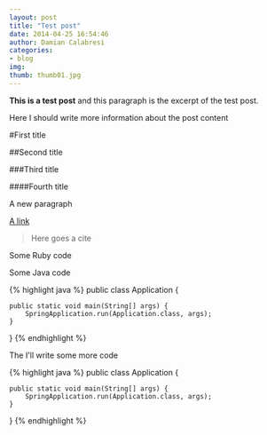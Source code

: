 ```yaml
---
layout: post
title: "Test post"
date: 2014-04-25 16:54:46
author: Damian Calabresi
categories: 
- blog 
img: 
thumb: thumb01.jpg
---
```


<b>This is a test post</b> and this paragraph is the excerpt of the test post. <!--more-->

Here I should write more information about the post content

#First title

##Second title

###Third title

####Fourth title

A new paragraph

[A link](https://www.google.com)

>Here goes a cite

Some Ruby code

Some Java code

{% highlight java %}
public class Application {

    public static void main(String[] args) {
        SpringApplication.run(Application.class, args);
    }
}
{% endhighlight %}

The I'll write some more code

{% highlight java %}
public class Application {

    public static void main(String[] args) {
        SpringApplication.run(Application.class, args);
    }
}
{% endhighlight %}